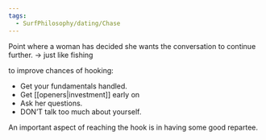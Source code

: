 ```yaml
---
tags:
  - SurfPhilosophy/dating/Chase
---
```


Point where a woman has decided she wants the conversation to continue further.
-> just like fishing

to improve chances of hooking:
- Get your fundamentals handled.
- Get [[openers|investment]] early on
- Ask her questions.
- DON’T talk too much about yourself.


An important aspect of reaching the hook is in having some good repartee.